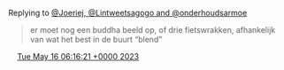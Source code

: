 Replying to [@Joeriej, @Lintweetsagogo and @onderhoudsarmoe](https://twitter.com/Joeriej/status/1658207952828874752)

> er moet nog een buddha beeld op, of drie fietswrakken, afhankelijk van wat het best in de buurt “blend”

<img src="../../media/tweet.ico" width="12" /> [Tue May 16 06:16:21 +0000 2023](https://twitter.com/DromerDenker/status/1658355690287644672)
